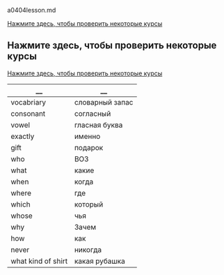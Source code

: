 a0404lesson.md  


[Нажмите здесь, чтобы проверить некоторые курсы](#Нажмите-здесь,-чтобы-проверить-некоторые-курсы)  
  
## Нажмите здесь, чтобы проверить некоторые курсы
[Нажмите здесь, чтобы проверить некоторые курсы](https://www.youtube.com/playlist?list=PLVO-NFD2wv2tWqq8NLYmnQTOzjd6w553P)   
  
  
__|__
--|--
vocabriary|словарный запас
consonant|согласный
vowel|гласная буква
exactly|именно
gift|подарок
who|ВОЗ
what|какие
when|когда
where|где
which|который
whose|чья
why|Зачем
how|как
never|никогда
what kind of shirt|какая рубашка
  
  

